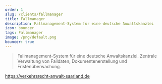```yaml
---
order: 1
slug: /clients/fallmanager
title: Fallmanager
description: Fallmanagement-System für eine deutsche Anwaltskanzlei
icon: bouncer
tags: Fallmanager
image: /png/default.png
bouncer: true
---
```


> Fallmanagement-System für eine deutsche Anwaltskanzlei. Zentrale Verwaltung von Falldaten, Dokumentenerstellung und Fristenüberwachung.

https://verkehrsrecht-anwalt-saarland.de